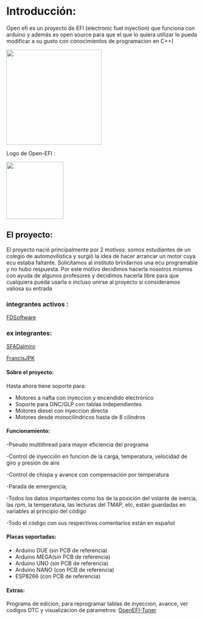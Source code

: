 <h1>Introducción:</h1>

<p>Open efi es un proyecto de EFI (electronic fuel inyection) que funciona con arduino y además es open source para que el que lo quiera utilizar lo pueda modificar a su gusto con conocimientos de programacion en C++)</p>
<img src="http://i.imgur.com/ucgET5K.jpg" width = 250;>

<p>Logo de Open-EFI :</p>
<img src="https://i.imgur.com/ISsDfFZ.png" width = 150;>
<h2>El proyecto:</h2>
El proyecto nació principalmente por 2 motivos: 
somos estudiantes de un colegio de automovilistica y surgió la idea de hacer arrancar un motor cuya ecu estaba faltante.
Solicitamos al instituto brindarnos una ecu programable y no hubo respuesta. Por este motivo decidimos hacerla nosotros mismos con ayuda de algunos profesores y decidimos hacerla libre para que cualquiera pueda usarla o incluso unirse al proyecto si consideramos valiosa su entrada

<h3>integrantes activos :</h3>
<p><a href="https://github.com/FDSoftware">FDSoftware</a></p>
<h3>ex integrantes:</h3>
<p><a href="https://github.com/SFADalmiro">SFADalmiro</a></p>
<p><a href="https://github.com/FrancisJPK">FrancisJPK</a></p>

<h4>Sobre el proyecto:</h4>
Hasta ahora tiene soporte para:
<ul>
	<li>Motores a nafta con inyeccion y encendido electrónico</li>
	<li>Soporte para GNC/GLP con tablas independientes</li>
	<li>Motores diesel con inyeccion directa</li>
	<li>Motores desde monocilindricos hasta de 8 cilindros</li>
</ul>

<h4>Funcionamiento:</h4>
<p>-Pseudo multithread para mayor eficiencia del programa</p>
<p>-Control de inyección en funcion de la carga, temperatura, velocidad de giro y presión de aire</p>
<p>-Control de chispa y avance con compensación por temperatura</p>
<p>-Parada de emergencia;</p>
<p>-Todos los datos importantes como los de la posición del volante de inercia, las rpm, la temperatura, las lecturas del TMAP, etc, están guardadas en variables al principio del código</p>
<p>-Todo el código con sus respectivos comentarios están en español</p>
<h4>Placas soportadas:</h4>
<ul>
	<li>Arduino DUE (sin PCB de referencia)</li>
	<li>Arduino MEGA(sin PCB de referencia)</li>
	<li>Arduino UNO (sin PCB de referencia)</li>
	<li>Arduino NANO (con PCB de referencia)</li>
	<li>ESP8266 (con PCB de referencia)</li>
</ul>

<h4>Extras:</h4>
<p> Programa de edicion, para reprogramar tablas de inyeccion, avance, ver codigos DTC y visualizacion de parametros:  <a href="https://github.com/FDSoftware/OpenEFI-Tuner">OpenEFI-Tuner</a>
</p>
